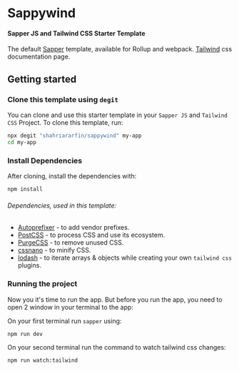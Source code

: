 # Sappywind


#### Sapper JS and Tailwind CSS Starter Template


The default [Sapper](https://github.com/sveltejs/sapper) template, available for Rollup and webpack.
[Tailwind](https://tailwindcss.com/) css documentation page.



## Getting started


### Clone this template using `degit`

You can clone and use this starter template in your `Sapper JS` and `Tailwind CSS` Project. To clone this template, run:

```bash
npx degit "shahriararfin/sappywind" my-app
cd my-app
```


### Install Dependencies

After cloning, install the dependencies with:

```bash
npm install
```

###### Dependencies, used in this template:

- [Autoprefixer](https://github.com/postcss/autoprefixer) - to add vendor prefixes.
- [PostCSS](https://github.com/postcss/postcss) - to process CSS and use its ecosystem.
- [PurgeCSS](https://github.com/FullHuman/purgecss) - to remove unused CSS.
- [cssnano](https://github.com/cssnano/cssnano) - to minify CSS.
- [lodash](https://github.com/lodash/lodash) - to iterate arrays & objects while creating your own `tailwind css` plugins.



### Running the project

Now you it's time to run the app. But before you run the app, you need to open 2 window in your terminal to the app:

On your first terminal run `sapper` using:
```bash
npm run dev
```

On your second terminal run the command to watch tailwind css changes:
```bash
npm run watch:tailwind
```
